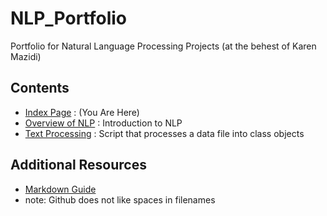 # NLP_Portfolio
Portfolio for Natural Language Processing Projects (at the behest of Karen Mazidi)



## Contents
* [Index Page](https://hikaito.github.io/NLP_Portfolio) :  (You Are Here)
* [Overview of NLP](https://github.com/Hikaito/NLP_Portfolio/blob/main/Other/Overview%20of%20NLP.pdf)
: Introduction to NLP
* [Text Processing](https://github.com/Hikaito/NLP_Portfolio/blob/main/Project_1/README.md)
: Script that processes a data file into class objects

## Additional Resources
* [Markdown Guide](https://www.markdownguide.org/cheat-sheet/)
* note: Github does not like spaces in filenames
